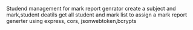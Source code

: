 Studend management for mark report genrator
create a subject and mark,student deatils   get all student and mark list to assign a mark report generter using express, cors, jsonwebtoken,bcrypts 
